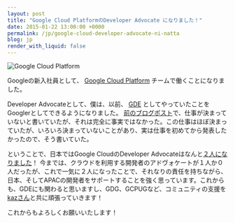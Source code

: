 ```yaml
---
layout: post
title: "Google Cloud PlatformのDeveloper Advocate になりました！"
date: 2015-01-22 13:00:00 +0000
permalink: /jp/google-cloud-developer-advocate-ni-natta
blog: jp
render_with_liquid: false
---
```


<img alt="Google Cloud Platform" title="Google Cloud Platform" class="align-center" src="https://storage.googleapis.com/static.ianlewis.org/prod/img/730/cloudplatform_horizontallockup_big.png" />

Googleの新入社員として、 [Google Cloud Platform](https://cloud.google.com/) チームで働くことになりました。

Developer Advocateとして、僕は、以前、 [GDE](https://www.ianlewis.org/jp/google-developer-experts) としてやっていたことをGooglerとしてできるようになりました。 [前のブログポスト](https://www.ianlewis.org/jp/beproud-wo-taisha-shimashita)で、仕事が決まっていないと書いていたが、それは完全に事実ではなかった。この仕事はほぼ決まっていたが、いろいろ決まっていないことがあり、実は仕事を初めてから発表したかったので、そう書いていた。

ということで、日本ではGoogle CloudのDeveloper Advocateはなんと[２人になりました](http://d.hatena.ne.jp/kazunori_279/20141201/1417388593)！ 今までは、クラウドを利用する開発者のアドヴォケートが１人か０人だったが、これで一気に２人になったことで、それなりの責任を持ちながら、日本、そしてAPACの開発者をサポートすることを強く思っています。これからも、GDEにも関わると思いますし、GDG、GCPUGなど、コミュニティの支援を[kazさん](http://d.hatena.ne.jp/kazunori_279/)と共に頑張っていきます！

これからもよろしくお願いいたします！